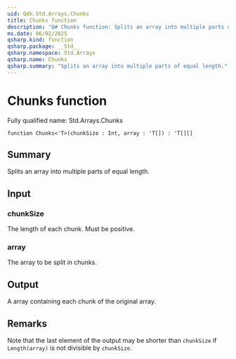 ```yaml
---
uid: Qdk.Std.Arrays.Chunks
title: Chunks function
description: "Q# Chunks function: Splits an array into multiple parts of equal length."
ms.date: 06/02/2025
qsharp.kind: function
qsharp.package: __Std__
qsharp.namespace: Std.Arrays
qsharp.name: Chunks
qsharp.summary: "Splits an array into multiple parts of equal length."
---
```


# Chunks function

Fully qualified name: Std.Arrays.Chunks

```qsharp
function Chunks<'T>(chunkSize : Int, array : 'T[]) : 'T[][]
```

## Summary
Splits an array into multiple parts of equal length.

## Input
### chunkSize
The length of each chunk. Must be positive.
### array
The array to be split in chunks.

## Output
A array containing each chunk of the original array.

## Remarks
Note that the last element of the output may be shorter
than `chunkSize` if `Length(array)` is not divisible by `chunkSize`.
